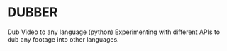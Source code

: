 # DUBBER

Dub Video to any language (python)
Experimenting with different APIs to dub any footage into other languages.